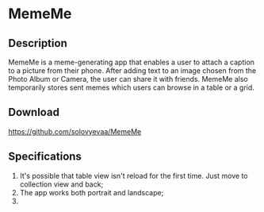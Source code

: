 # MemeMe

## Description
MemeMe is a meme-generating app that enables a user to attach a caption to a picture from their phone.
After adding text to an image chosen from the Photo Album or Camera, the user can share it with friends.
MemeMe also temporarily stores sent memes which users can browse in a table or a grid.

## Download
https://github.com/solovyevaa/MemeMe

## Specifications
1. It's possible that table view isn't reload for the first time. Just move to collection view and back;
2. The app works both portrait and landscape;
3. 
